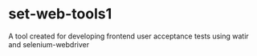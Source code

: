 set-web-tools1
==============

A tool created for developing frontend user acceptance tests using watir and selenium-webdriver
